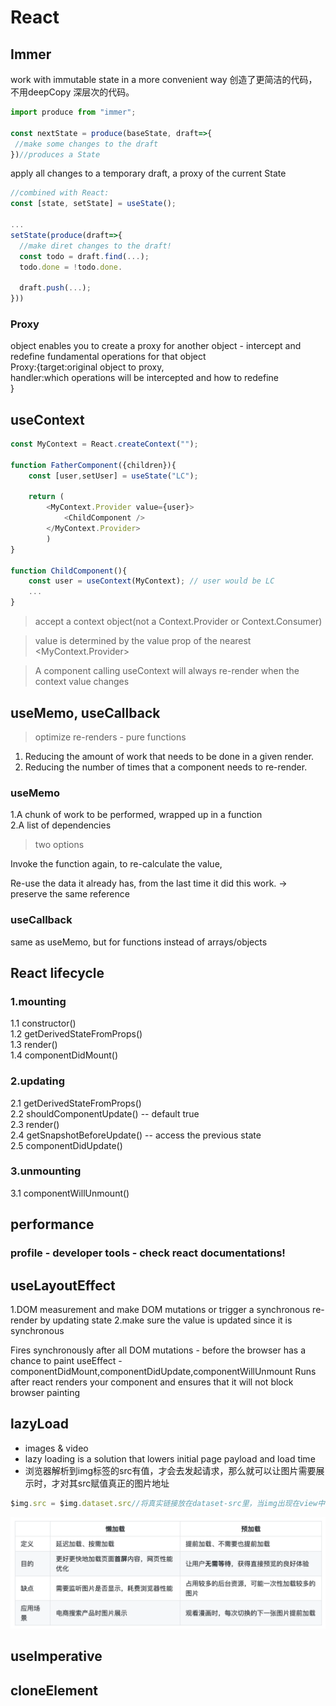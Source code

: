 # React

## Immer
work with immutable state in a more convenient way
创造了更简洁的代码，不用deepCopy 深层次的代码。

 ```javascript
import produce from "immer";

const nextState = produce(baseState, draft=>{
  //make some changes to the draft
})//produces a State
 ```
apply all changes to a temporary draft, a proxy of the current State

```javascript
//combined with React:
const [state, setState] = useState();

...
setState(produce(draft=>{
  //make diret changes to the draft!
  const todo = draft.find(...);
  todo.done = !todo.done.

  draft.push(...);
}))

```


### Proxy
object enables you to create a proxy for another object - intercept  and redefine fundamental operations for that object  
Proxy:{target:original object to proxy,  
handler:which operations will be intercepted and how to redefine  
}



## useContext

```javascript
const MyContext = React.createContext("");

function FatherComponent({children}){
    const [user,setUser] = useState("LC");

    return (
        <MyContext.Provider value={user}>
            <ChildComponent />
        </MyContext.Provider>
        )
}

function ChildComponent(){
    const user = useContext(MyContext); // user would be LC
    ...
}


```

> accept a context object(not a Context.Provider or Context.Consumer)

> value is determined by the value prop of the nearest <MyContext.Provider>

> A component calling useContext will always re-render when the context value changes


## useMemo, useCallback

>optimize re-renders - pure functions  
1. Reducing the amount of work that needs to be done in a given render.  
2. Reducing the number of times that a component needs to re-render.  

### useMemo  

1.A chunk of work to be performed, wrapped up in a function   
2.A list of dependencies  

>two options  

Invoke the function again, to re-calculate the value,  

Re-use the data it already has, from the last time it did this work. -> preserve the same reference  

### useCallback  

same as useMemo, but for functions instead of arrays/objects  


## React lifecycle

### 1.mounting  
  1.1 constructor()  
  1.2 getDerivedStateFromProps()  
  1.3 render()  
  1.4 componentDidMount()  
### 2.updating  
  2.1 getDerivedStateFromProps()  
  2.2 shouldComponentUpdate()  -- default true  
  2.3 render()  
  2.4 getSnapshotBeforeUpdate()  -- access the previous state  
  2.5 componentDidUpdate()  
### 3.unmounting  
  3.1 componentWillUnmount()  

## performance
### profile - developer tools - check react documentations!

## useLayoutEffect

 1.DOM measurement and make DOM mutations or trigger a synchronous re-render by updating state 2.make sure the value is updated since it is synchronous

Fires synchronously after all DOM mutations - before the browser has a chance to paint
useEffect - componentDidMount,componentDidUpdate,componentWillUnmount
Runs after react renders your component and ensures that it will not block browser painting

## lazyLoad
- images & video
- lazy loading is a solution that lowers initial page payload and load time
- 浏览器解析到img标签的src有值，才会去发起请求，那么就可以让图片需要展示时，才对其src赋值真正的图片地址
```javascript
$img.src = $img.dataset.src//将真实链接放在dataset-src里，当img出现在view中时替换src发送请求
```
![lazyLoad](../assets/lazyLoad.png ':size=80%')

## useImperative
## cloneElement
